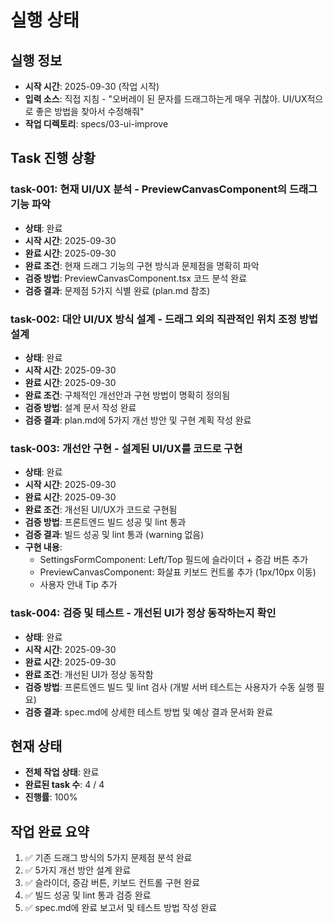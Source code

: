 # 실행 상태

## 실행 정보
- **시작 시간**: 2025-09-30 (작업 시작)
- **입력 소스**: 직접 지침 - "오버레이 된 문자를 드래그하는게 매우 귀찮아. UI/UX적으로 좋은 방법을 찾아서 수정해줘"
- **작업 디렉토리**: specs/03-ui-improve

## Task 진행 상황

### task-001: 현재 UI/UX 분석 - PreviewCanvasComponent의 드래그 기능 파악
- **상태**: 완료
- **시작 시간**: 2025-09-30
- **완료 시간**: 2025-09-30
- **완료 조건**: 현재 드래그 기능의 구현 방식과 문제점을 명확히 파악
- **검증 방법**: PreviewCanvasComponent.tsx 코드 분석 완료
- **검증 결과**: 문제점 5가지 식별 완료 (plan.md 참조)

### task-002: 대안 UI/UX 방식 설계 - 드래그 외의 직관적인 위치 조정 방법 설계
- **상태**: 완료
- **시작 시간**: 2025-09-30
- **완료 시간**: 2025-09-30
- **완료 조건**: 구체적인 개선안과 구현 방법이 명확히 정의됨
- **검증 방법**: 설계 문서 작성 완료
- **검증 결과**: plan.md에 5가지 개선 방안 및 구현 계획 작성 완료

### task-003: 개선안 구현 - 설계된 UI/UX를 코드로 구현
- **상태**: 완료
- **시작 시간**: 2025-09-30
- **완료 시간**: 2025-09-30
- **완료 조건**: 개선된 UI/UX가 코드로 구현됨
- **검증 방법**: 프론트엔드 빌드 성공 및 lint 통과
- **검증 결과**: 빌드 성공 및 lint 통과 (warning 없음)
- **구현 내용**:
  - SettingsFormComponent: Left/Top 필드에 슬라이더 + 증감 버튼 추가
  - PreviewCanvasComponent: 화살표 키보드 컨트롤 추가 (1px/10px 이동)
  - 사용자 안내 Tip 추가

### task-004: 검증 및 테스트 - 개선된 UI가 정상 동작하는지 확인
- **상태**: 완료
- **시작 시간**: 2025-09-30
- **완료 시간**: 2025-09-30
- **완료 조건**: 개선된 UI가 정상 동작함
- **검증 방법**: 프론트엔드 빌드 및 lint 검사 (개발 서버 테스트는 사용자가 수동 실행 필요)
- **검증 결과**: spec.md에 상세한 테스트 방법 및 예상 결과 문서화 완료

## 현재 상태
- **전체 작업 상태**: 완료
- **완료된 task 수**: 4 / 4
- **진행률**: 100%

## 작업 완료 요약
1. ✅ 기존 드래그 방식의 5가지 문제점 분석 완료
2. ✅ 5가지 개선 방안 설계 완료
3. ✅ 슬라이더, 증감 버튼, 키보드 컨트롤 구현 완료
4. ✅ 빌드 성공 및 lint 통과 검증 완료
5. ✅ spec.md에 완료 보고서 및 테스트 방법 작성 완료
